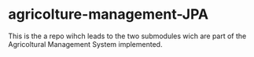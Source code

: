 # agricolture-management-JPA
This is the a repo wihch leads to the two submodules wich are part of the Agricoltural Management System implemented.
